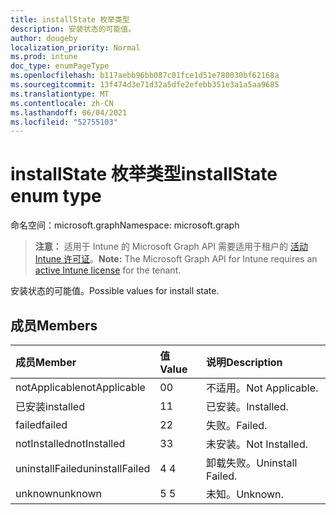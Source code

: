```yaml
---
title: installState 枚举类型
description: 安装状态的可能值。
author: dougeby
localization_priority: Normal
ms.prod: intune
doc_type: enumPageType
ms.openlocfilehash: b117aebb96bb087c01fce1d51e780030bf62168a
ms.sourcegitcommit: 13f474d3e71d32a5dfe2efebb351e3a1a5aa9685
ms.translationtype: MT
ms.contentlocale: zh-CN
ms.lasthandoff: 06/04/2021
ms.locfileid: "52755103"
---
```

# <a name="installstate-enum-type"></a><span data-ttu-id="11494-103">installState 枚举类型</span><span class="sxs-lookup"><span data-stu-id="11494-103">installState enum type</span></span>

<span data-ttu-id="11494-104">命名空间：microsoft.graph</span><span class="sxs-lookup"><span data-stu-id="11494-104">Namespace: microsoft.graph</span></span>

> <span data-ttu-id="11494-105">**注意：** 适用于 Intune 的 Microsoft Graph API 需要适用于租户的 [活动 Intune 许可证](https://go.microsoft.com/fwlink/?linkid=839381)。</span><span class="sxs-lookup"><span data-stu-id="11494-105">**Note:** The Microsoft Graph API for Intune requires an [active Intune license](https://go.microsoft.com/fwlink/?linkid=839381) for the tenant.</span></span>

<span data-ttu-id="11494-106">安装状态的可能值。</span><span class="sxs-lookup"><span data-stu-id="11494-106">Possible values for install state.</span></span>

## <a name="members"></a><span data-ttu-id="11494-107">成员</span><span class="sxs-lookup"><span data-stu-id="11494-107">Members</span></span>
|<span data-ttu-id="11494-108">成员</span><span class="sxs-lookup"><span data-stu-id="11494-108">Member</span></span>|<span data-ttu-id="11494-109">值</span><span class="sxs-lookup"><span data-stu-id="11494-109">Value</span></span>|<span data-ttu-id="11494-110">说明</span><span class="sxs-lookup"><span data-stu-id="11494-110">Description</span></span>|
|:---|:---|:---|
|<span data-ttu-id="11494-111">notApplicable</span><span class="sxs-lookup"><span data-stu-id="11494-111">notApplicable</span></span>|<span data-ttu-id="11494-112">0</span><span class="sxs-lookup"><span data-stu-id="11494-112">0</span></span>|<span data-ttu-id="11494-113">不适用。</span><span class="sxs-lookup"><span data-stu-id="11494-113">Not Applicable.</span></span>|
|<span data-ttu-id="11494-114">已安装</span><span class="sxs-lookup"><span data-stu-id="11494-114">installed</span></span>|<span data-ttu-id="11494-115">1</span><span class="sxs-lookup"><span data-stu-id="11494-115">1</span></span>|<span data-ttu-id="11494-116">已安装。</span><span class="sxs-lookup"><span data-stu-id="11494-116">Installed.</span></span>|
|<span data-ttu-id="11494-117">failed</span><span class="sxs-lookup"><span data-stu-id="11494-117">failed</span></span>|<span data-ttu-id="11494-118">2</span><span class="sxs-lookup"><span data-stu-id="11494-118">2</span></span>|<span data-ttu-id="11494-119">失败。</span><span class="sxs-lookup"><span data-stu-id="11494-119">Failed.</span></span>|
|<span data-ttu-id="11494-120">notInstalled</span><span class="sxs-lookup"><span data-stu-id="11494-120">notInstalled</span></span>|<span data-ttu-id="11494-121">3</span><span class="sxs-lookup"><span data-stu-id="11494-121">3</span></span>|<span data-ttu-id="11494-122">未安装。</span><span class="sxs-lookup"><span data-stu-id="11494-122">Not Installed.</span></span>|
|<span data-ttu-id="11494-123">uninstallFailed</span><span class="sxs-lookup"><span data-stu-id="11494-123">uninstallFailed</span></span>|<span data-ttu-id="11494-124">4 </span><span class="sxs-lookup"><span data-stu-id="11494-124">4</span></span>|<span data-ttu-id="11494-125">卸载失败。</span><span class="sxs-lookup"><span data-stu-id="11494-125">Uninstall Failed.</span></span>|
|<span data-ttu-id="11494-126">unknown</span><span class="sxs-lookup"><span data-stu-id="11494-126">unknown</span></span>|<span data-ttu-id="11494-127">5 </span><span class="sxs-lookup"><span data-stu-id="11494-127">5</span></span>|<span data-ttu-id="11494-128">未知。</span><span class="sxs-lookup"><span data-stu-id="11494-128">Unknown.</span></span>|




